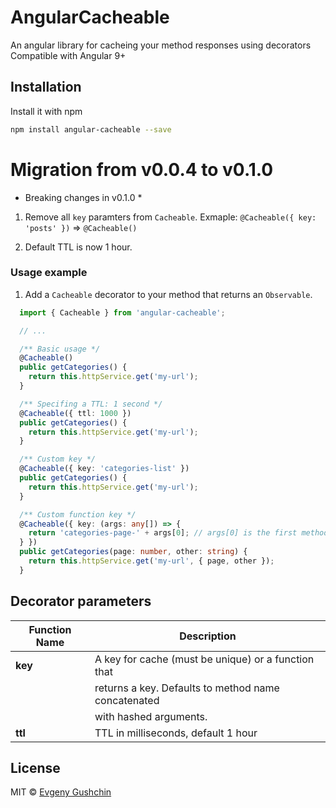 # AngularCacheable

An angular library for cacheing your method responses using decorators
Compatible with Angular 9+

## Installation

Install it with npm

```bash
npm install angular-cacheable --save
```

# Migration from v0.0.4 to v0.1.0

* Breaking changes in v0.1.0 *

1. Remove all `key` paramters from `Cacheable`. 
Exmaple: `@Cacheable({ key: 'posts' })` => `@Cacheable()`

2. Default TTL is now 1 hour.

### Usage example

1. Add a `Cacheable` decorator to your method that returns an `Observable`.

```ts
  import { Cacheable } from 'angular-cacheable';

  // ...

  /** Basic usage */
  @Cacheable()
  public getCategories() {
    return this.httpService.get('my-url');
  }

  /** Specifing a TTL: 1 second */
  @Cacheable({ ttl: 1000 })
  public getCategories() {
    return this.httpService.get('my-url');
  }

  /** Custom key */
  @Cacheable({ key: 'categories-list' })
  public getCategories() {
    return this.httpService.get('my-url');
  }

  /** Custom function key */
  @Cacheable({ key: (args: any[]) => {
    return 'categories-page-' + args[0]; // args[0] is the first method argument. Here it is `page`.
  } })
  public getCategories(page: number, other: string) {
    return this.httpService.get('my-url', { page, other });
  }
```

## Decorator parameters

| Function Name               | Description                                         |
| --------------------------- | --------------------------------------------------- |
| **key**                     | A key for cache (must be unique) or a function that |
|                             | returns a key. Defaults to method name concatenated |
|                             | with hashed arguments.                              |
| **ttl**                     | TTL in milliseconds, default 1 hour                |

## License
MIT © [Evgeny Gushchin](https://github.com/evgushchin)
